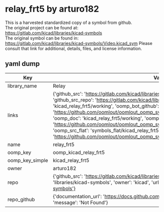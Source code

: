 # relay_frt5 by arturo182  
This is a harvested standardized copy of a symbol from github.  
The original project can be found at:  
https://gitlab.com/kicad/libraries/kicad-symbols  
The original symbol can be found in:
https://gitlab.com/kicad/libraries/kicad-symbols/Video.kicad_sym
Please consult that link for additional, details, files, and license information.  
## yaml dump  
| Key | Value |  
| --- | --- |  
| library_name | Relay |  
| links | {'github_src': 'https://gitlab.com/kicad/libraries/kicad-symbols/Video.kicad_sym', 'github_src_repo': 'https://gitlab.com/kicad/libraries/kicad-symbols', 'oomp_bot': 'kicad_relay_frt5/working', 'oomp_bot_github': 'https://github.com/oomlout/oomlout_oomp_symbol_bot/tree/main/kicad_relay_frt5/working', 'oomp_doc': 'kicad_relay_frt5/working', 'oomp_doc_github': 'https://github.com/oomlout/oomlout_oomp_symbol_doc/tree/main/kicad_relay_frt5/working', 'oomp_src_flat': 'symbols_flat/kicad_relay_frt5/working', 'oomp_src_flat_github': 'https://github.com/oomlout/oomlout_oomp_symbol_src/tree/main/kicad_relay_frt5/working'} |  
| name | relay_frt5 |  
| oomp_key | oomp_kicad_relay_frt5 |  
| oomp_key_simple | kicad_relay_frt5 |  
| owner | arturo182 |  
| repo | {'github_src': 'https://gitlab.com/kicad/libraries/kicad-symbols/Video.kicad_sym', 'name': 'libraries/kicad-symbols', 'owner': 'kicad', 'url': 'https://gitlab.com/kicad/libraries/kicad-symbols'} |  
| repo_github | {'documentation_url': 'https://docs.github.com/rest/repos/repos#get-a-repository', 'message': 'Not Found'} |  

